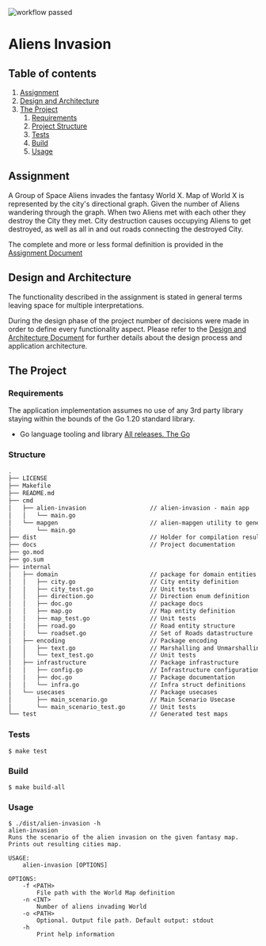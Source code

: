 ![workflow passed](https://github.com/zippunov/alien-invasion/actions/workflows/go.yml/badge.svg)

# Aliens Invasion

## Table of contents
1. [Assignment](#assignment)
2. [Design and Architecture](#design)
3. [The Project](#project)
	1. [Requirements](#requirements)
	2. [Project Structure](#structure)
	3. [Tests](#tests)
	4. [Build](#build)
	5. [Usage](#usage)

<a name="assignment"></a>
## Assignment

A Group of Space Aliens invades the fantasy World X. Map of World X is represented by the city's directional graph.
Given the number of Aliens wandering through the graph. When two Aliens met with each other they destroy the City they met.
City destruction causes occupying Aliens to get destroyed, as well as all in and out roads connecting the destroyed City.

The complete and more or less formal definition is provided in the [Assignment Document](docs/assignment.md)

<a name="design"></a>
## Design and Architecture

The functionality described in the assignment is stated in general terms leaving space for multiple interpretations.

During the design phase of the project number of decisions were made in order to define every functionality aspect.
Please refer to the [Design and Architecture Document](docs/design.md) for further details about the design process and application
architecture.

<a name="project"></a>
## The Project

<a name="requirements"></a>
### Requirements
The application implementation assumes no use of any 3rd party library staying within the bounds of the Go 1.20 standard library.

- Go language tooling and library [All releases. The Go](https://go.dev/dl/)

<a name="structure"></a>
### Structure

```txt
.
├── LICENSE
├── Makefile
├── README.md
├── cmd
│   ├── alien-invasion                  // alien-invasion - main app
│   │   └── main.go
│   └── mapgen                          // alien-mapgen utility to generate test map files
│       └── main.go
├── dist                                // Holder for compilation results
├── docs                                // Project documentation
├── go.mod
├── go.sum
├── internal
│   ├── domain                          // package for domain entities
│   │   ├── city.go                     // City entity definition
│   │   ├── city_test.go                // Unit tests
│   │   ├── direction.go                // Direction enum definition
│   │   ├── doc.go                      // package docs
│   │   ├── map.go                      // Map entity definition
│   │   ├── map_test.go                 // Unit tests
│   │   ├── road.go                     // Road entity structure
│   │   └── roadset.go                  // Set of Roads datastructure
│   ├── encoding                        // Package encoding
│   │   ├── text.go                     // Marshalling and Unmarshalling of the map files
│   │   └── text_test.go                // Unit tests
│   ├── infrastructure                  // Package infrastructure
│   │   ├── config.go                   // Infrastructure configuration
│   │   ├── doc.go                      // Package documentation
│   │   └── infra.go                    // Infra struct definitions
│   └── usecases                        // Package usecases
│       ├── main_scenario.go            // Main Scenario Usecase
│       └── main_scenario_test.go       // Unit tests
└── test                                // Generated test maps
```

<a name="tests"></a>
### Tests

```
$ make test
```

<a name="build"></a>
### Build

```
$ make build-all
```

<a name="usage"></a>
### Usage

```
$ ./dist/alien-invasion -h
alien-invasion
Runs the scenario of the alien invasion on the given fantasy map. Prints out resulting cities map.

USAGE:
	alien-invasion [OPTIONS]

OPTIONS:
	-f <PATH>
		File path with the World Map definition
	-n <INT>
		Number of aliens invading World
	-o <PATH>
		Optional. Output file path. Default output: stdout
	-h
		Print help information
```
